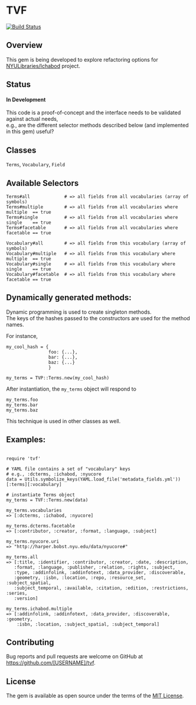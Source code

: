 # TVF
[![Build Status](https://travis-ci.org/jgpawletko/tvf.svg?branch=master)](https://travis-ci.org/jgpawletko/tvf)

## Overview
This gem is being developed to explore refactoring options for
[NYULibraries/Ichabod](https://github.com/NYULibraries/ichabod) project.

## Status
#### In Development
This code is a proof-of-concept and the interface needs to be validated against actual needs,  
e.g., are the different selector methods described below (and implemented in this gem) useful?  

## Classes
`Terms`, `Vocabulary`, `Field`

## Available Selectors
```
Terms#all             # => all fields from all vocabularies (array of symbols)  
Terms#multiple        # => all fields from all vocabularies where multiple  == true  
Terms#single          # => all fields from all vocabularies where single    == true  
Terms#facetable       # => all fields from all vocabularies where facetable == true  

Vocabulary#all        # => all fields from this vocabulary (array of symbols)
Vocabulary#multiple   # => all fields from this vocabulary where multiple  == true
Vocabulary#single     # => all fields from this vocabulary where single    == true
Vocabulary#facetable  # => all fields from this vocabulary where facetable == true
```

## Dynamically generated methods:
Dynamic programming is used to create singleton methods.  
The keys of the hashes passed to the constructors are used for the method names.

For instance,
```
my_cool_hash = {
                foo: {...},
                bar: {...},
                baz: {...}
				}

my_terms = TVP::Terms.new(my_cool_hash)
```

After instantiation, the `my_terms` object will respond to  
```
my_terms.foo
my_terms.bar  
my_terms.baz  
```

This technique is used in other classes as well.


## Examples:

```

require 'tvf'

# YAML file contains a set of "vocabulary" keys
# e.g., :dcterms, :ichabod, :nyucore
data = Utils.symbolize_keys(YAML.load_file('metadata_fields.yml'))[:terms][:vocabulary]

# instantiate Terms object
my_terms = TVF::Terms.new(data)

my_terms.vocabularies
=> [:dcterms, :ichabod, :nyucore]

my_terms.dcterms.facetable
=> [:contributor, :creator, :format, :language, :subject]

my_terms.nyucore.uri
=> "http://harper.bobst.nyu.edu/data/nyucore#"

my_terms.all
=> [:title, :identifier, :contributor, :creator, :date, :description,
   :format, :language, :publisher, :relation, :rights, :subject,
   :type, :addinfolink, :addinfotext, :data_provider, :discoverable,
   :geometry, :isbn, :location, :repo, :resource_set, :subject_spatial,
   :subject_temporal, :available, :citation, :edition, :restrictions, :series,
   :version]

my_terms.ichabod.multiple
=> [:addinfolink, :addinfotext, :data_provider, :discoverable, :geometry,
    :isbn, :location, :subject_spatial, :subject_temporal]

```

## Contributing

Bug reports and pull requests are welcome on GitHub at https://github.com/[USERNAME]/tvf.


## License

The gem is available as open source under the terms of the [MIT License](http://opensource.org/licenses/MIT).
